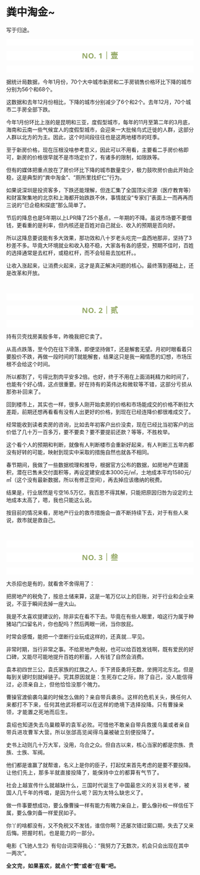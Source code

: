 # 粪中淘金~

<p style="visibility: visible;">写于归途。</p><p style="outline: 0px;font-family: system-ui, -apple-system, BlinkMacSystemFont, &quot;Helvetica Neue&quot;, &quot;PingFang SC&quot;, &quot;Hiragino Sans GB&quot;, &quot;Microsoft YaHei UI&quot;, &quot;Microsoft YaHei&quot;, Arial, sans-serif;letter-spacing: 0.544px;text-wrap: wrap;background-color: rgb(255, 255, 255);visibility: visible;"><br style="outline: 0px;visibility: visible;"></p><p style="outline: 0px;letter-spacing: 0.544px;text-wrap: wrap;color: rgb(34, 34, 34);font-family: -apple-system-font, system-ui, &quot;Helvetica Neue&quot;, &quot;PingFang SC&quot;, &quot;Hiragino Sans GB&quot;, &quot;Microsoft YaHei UI&quot;, &quot;Microsoft YaHei&quot;, Arial, sans-serif;background-color: rgb(255, 255, 255);text-align: center;visibility: visible;"><span style="outline: 0px;font-weight: bold;line-height: 25px;color: rgb(149, 169, 103);font-size: 20px;visibility: visible;">NO. 1｜壹</span></p><p style="outline: 0px;letter-spacing: 0.544px;text-wrap: wrap;color: rgb(34, 34, 34);font-family: -apple-system-font, system-ui, &quot;Helvetica Neue&quot;, &quot;PingFang SC&quot;, &quot;Hiragino Sans GB&quot;, &quot;Microsoft YaHei UI&quot;, &quot;Microsoft YaHei&quot;, Arial, sans-serif;background-color: rgb(255, 255, 255);text-align: center;visibility: visible;"><br style="outline: 0px;visibility: visible;"></p><p style="visibility: visible;">据统计局数据，今年1月份，70个大中城市新房和二手房销售价格环比下降的城市分别为56个和68个。</p><p style="visibility: visible;">这数据和去年12月份相比，下降的城市分别减少了6个和2个。去年12月，70个城市二手房全部下跌。</p><p style="visibility: visible;">今年1月份环比上涨的是昆明和三亚，度假型城市，每年的11月至第二年的3月底，海南和云南一些气候宜人的度假型城市，会迎来一大批候鸟式迁徙的人群，这部分人群以北方的为主。因此，这个时间段往往也是这两地楼市的旺季。</p><p style="visibility: visible;">至于新房价格，现在压根没啥参考意义，因此可以不用看，主要看二手房价格即可，新房的价格很早就不是市场定价了，有诸多的限制，如限跌等。<br style="visibility: visible;"></p><p style="visibility: visible;">但有的媒体把重点放在了房价环比下降的城市数量变少，极力鼓吹房价由此开始企稳，这是典型的“粪中淘金”、“厕所里找虾仁”行为。<br style="visibility: visible;"></p><p style="visibility: visible;">如果说深圳是投资客多，下跌还能理解，但连汇集了全国顶尖资源（医疗教育等）和财富聚集地的北京和上海都开始跌跌不休，事情就没“专家们”表面上一而再再而三说的“已企稳和探底”那么简单了。<br style="visibility: visible;"></p><p style="visibility: visible;">节后的降息也是5年期以上LPR降了25个基点，一年期的不降。虽说市场要不要借钱，更看重的是利率，但内核还是百姓对自己就业、收入的预期是否向好。</p><p style="visibility: visible;">所以这降息要说能有多大效果，那功效和八十岁老头吃完一盒西地那非，坚持了3秒差不多。毕竟大环境就业和收入稳不稳，大家各有各的感受，预期不佳时，百姓的选择通常是去杠杆，或稳杠杆，而不会轻易去加杠杆。。<br style="visibility: visible;"></p><p style="visibility: visible;">让收入涨起来，让消费火起来，这才是真正解决问题的核心。最终落到基础上，还是改革和开放。<br style="visibility: visible;"></p><p style="visibility: visible;"><br style="visibility: visible;"></p><p style="outline: 0px;font-family: system-ui, -apple-system, BlinkMacSystemFont, &quot;Helvetica Neue&quot;, &quot;PingFang SC&quot;, &quot;Hiragino Sans GB&quot;, &quot;Microsoft YaHei UI&quot;, &quot;Microsoft YaHei&quot;, Arial, sans-serif;letter-spacing: 0.544px;text-wrap: wrap;background-color: rgb(255, 255, 255);visibility: visible;"><br style="outline: 0px;visibility: visible;"></p><p style="outline: 0px;letter-spacing: 0.544px;text-wrap: wrap;color: rgb(34, 34, 34);font-family: -apple-system-font, system-ui, &quot;Helvetica Neue&quot;, &quot;PingFang SC&quot;, &quot;Hiragino Sans GB&quot;, &quot;Microsoft YaHei UI&quot;, &quot;Microsoft YaHei&quot;, Arial, sans-serif;background-color: rgb(255, 255, 255);text-align: center;visibility: visible;"><span style="outline: 0px;font-weight: bold;line-height: 25px;color: rgb(149, 169, 103);font-size: 20px;visibility: visible;">NO. 2｜贰</span></p><p style="outline: 0px;letter-spacing: 0.544px;text-wrap: wrap;color: rgb(34, 34, 34);font-family: -apple-system-font, system-ui, &quot;Helvetica Neue&quot;, &quot;PingFang SC&quot;, &quot;Hiragino Sans GB&quot;, &quot;Microsoft YaHei UI&quot;, &quot;Microsoft YaHei&quot;, Arial, sans-serif;background-color: rgb(255, 255, 255);text-align: center;visibility: visible;"><br style="outline: 0px;visibility: visible;"></p><p>持有贝壳找房美股多年，昨晚我把它卖了。<br></p><p>从高点跌落，至今仍在往下滑落，即便坚持做T，还是解套无望。月初时眼看着只要股价不跌，再做一段时间的T就能解套，结果这只是我一厢情愿的幻想，市场压根不会给这个时间。<br></p><p>所以都割了，亏得比割肉平安多2倍。也好，终于不用在上面消耗精力和时间了，也能有个好心情，这点很重要。<span style="font-size: var(--articleFontsize);letter-spacing: 0.034em;">好在持有的英伟达和微软</span><span style="font-size: var(--articleFontsize);letter-spacing: 0.034em;">等不错，这部分亏损从那弥补回来了。</span></p><p>回到楼市上，其实也一样，很多人刚开始卖房的价格和市场能成交的价格不断拉大差距，前期还想再看看有没有人出更好的价格，到现在已经连降价都很难成交了。<br></p><p>经常能收到读者卖房的咨询，比如去年初客户出价没卖，现在已经比当初客户的出价低了几十万一百多万，要不要卖？要不要提前还款？等等，不胜枚举。<br></p><p>这个看个人的预期和判断，就像有人判断楼市会重新好起来，有人判断三五年内都没有好转的可能，映射到现实中采取的措施自然也就各不相同。</p><p>春节期间，我做了一些数据梳理和推导，根据官方公布的数据，如房地产在建面积，潜在已售未交付面积等，再设定建安成本3000元/㎡，土地成本平均1580元/㎡（这个没有最新数据，所以有修正空间），再去掉应该缴纳的税费。<br></p><p>结果是，行业居然是亏空16.5万亿，我百思不得其解，只能把原因归咎为设定的土地成本太高了，嗯，我也只能这么说。<br></p><p>按目前的情况来看，房地产行业的救市措施会一直不断持续下去，对于有些人来说，救市就是救自己。<br></p><p><br></p><p style="outline: 0px;font-family: system-ui, -apple-system, BlinkMacSystemFont, &quot;Helvetica Neue&quot;, &quot;PingFang SC&quot;, &quot;Hiragino Sans GB&quot;, &quot;Microsoft YaHei UI&quot;, &quot;Microsoft YaHei&quot;, Arial, sans-serif;letter-spacing: 0.544px;text-wrap: wrap;background-color: rgb(255, 255, 255);visibility: visible;"><br style="outline: 0px;visibility: visible;"></p><p style="outline: 0px;letter-spacing: 0.544px;text-wrap: wrap;color: rgb(34, 34, 34);font-family: -apple-system-font, system-ui, &quot;Helvetica Neue&quot;, &quot;PingFang SC&quot;, &quot;Hiragino Sans GB&quot;, &quot;Microsoft YaHei UI&quot;, &quot;Microsoft YaHei&quot;, Arial, sans-serif;background-color: rgb(255, 255, 255);text-align: center;visibility: visible;"><span style="outline: 0px;font-weight: bold;line-height: 25px;color: rgb(149, 169, 103);font-size: 20px;visibility: visible;">NO. 3｜叁</span></p><p style="outline: 0px;letter-spacing: 0.544px;text-wrap: wrap;color: rgb(34, 34, 34);font-family: -apple-system-font, system-ui, &quot;Helvetica Neue&quot;, &quot;PingFang SC&quot;, &quot;Hiragino Sans GB&quot;, &quot;Microsoft YaHei UI&quot;, &quot;Microsoft YaHei&quot;, Arial, sans-serif;background-color: rgb(255, 255, 255);text-align: center;visibility: visible;"><br style="outline: 0px;visibility: visible;"></p><p>大杀招也是有的，就看舍不舍得用了：</p><p>把房地产的税免了，按总土储来算，这是一笔万亿以上的巨账，对于行业和企业来说，不亚于瞬间去掉一座大山。</p><p>我是不太喜欢提建议的，除非实在看不下去。毕竟在有些人眼里，咱这行为属于种猪站门口留名片，你也配吗？然后两眼一闭，当你放屁。<br></p><p><span style="">时常会感慨，能把一个垄断行业玩成这样的，</span><span style="font-size: var(--articleFontsize);letter-spacing: 0.034em;">还真就...罕见。</span></p><p>非常时期，当行非常之事。不给房地产免税，也可以给百姓发钱啊，既有爱民的好口碑，又能尽可能地提升百姓的积蓄，人有钱了自然会消费。<br></p><p><span style="">袁本初四世三公，袁氏家族的扛旗之人，手下贤臣勇将无数，坐拥河北东北。但是每到关键时刻就掉链子。</span><span style="font-size: var(--articleFontsize);letter-spacing: 0.034em;">究其原因就是：</span><span style="font-size: var(--articleFontsize);letter-spacing: 0.034em;">生死存亡之际，除了自己，没人能信得过，必须亲自上，但他恰恰没那个魄力。</span></p><p><span style="">曹操官渡偷袭乌巢的时候怎么做的？</span><span style="font-size: var(--articleFontsize);letter-spacing: 0.034em;">亲自带兵袭杀。</span><span style="font-size: var(--articleFontsize);letter-spacing: 0.034em;">这样的</span><span style="font-size: var(--articleFontsize);letter-spacing: 0.034em;">危机关头，换任何人来都打不下来，</span><span style="font-size: var(--articleFontsize);letter-spacing: 0.034em;">任何其他武将都可以在这样的绝境下选择投降。</span><span style="font-size: var(--articleFontsize);letter-spacing: 0.034em;">只有曹操亲领，才能置之死地而后生。</span></p><p><span style="font-size: var(--articleFontsize);letter-spacing: 0.034em;">袁绍也知道失去乌巢粮草的袁军必败。</span><span style="font-size: var(--articleFontsize);letter-spacing: 0.034em;">可惜他不敢<span style="letter-spacing: 0.578px;text-wrap: wrap;">亲自带</span><span style="letter-spacing: 0.578px;text-wrap: wrap;">兵救援乌巢或者亲自带兵进攻曹军大营</span>。</span><span style="font-size: var(--articleFontsize);letter-spacing: 0.034em;">所以张郃高览闻得乌巢被破立刻便投降了。</span></p><p><span style="">史书上动则几十万大军，没用，乌合之众。但自古以来，核心当家的都是宗族、贵族、士族、军阀。</span></p><p><span style="">他们都是谁赢了就帮谁，名义上是你的臣子，打起仗来首先考虑的是要不要投降。</span><span style="font-size: var(--articleFontsize);letter-spacing: 0.034em;">让他们先上，那多半就直接投降了，</span><span style="font-size: var(--articleFontsize);letter-spacing: 0.034em;">能保持中立的都算有气节了。</span></p><p><span style="font-size: var(--articleFontsize);letter-spacing: 0.034em;">社会上越宣传什么就越缺什么，三国时代诞生了中国最忠义的关羽关老爷，被国人几千年的传唱，是因为什么呢？</span><span style="font-size: var(--articleFontsize);letter-spacing: 0.034em;">因为太特么缺忠义了。</span><br></p><p>做一件事要想成功，要么像曹操一样有能力有魄力亲自上，要么像孙权一样信任下属，要么像刘备一样爱民如子。</p><p>你丫的啥都没有，又不免税又不发钱，谁信你啊？还屡次错过窗口期，失去了又来后悔。<span style="font-size: var(--articleFontsize);letter-spacing: 0.578px;">把握</span><span style="font-size: var(--articleFontsize);letter-spacing: 0.578px;">时机，也是能力的一部分。</span></p><p>电影《飞驰人生2》有句台词深得我心：“我努力了无数次，机会只会出现在其中一两次”。<span style="font-size: var(--articleFontsize);letter-spacing: 0.034em;"></span></p><p style="margin-bottom: 0px;"><strong style="outline: 0px;font-family: system-ui, -apple-system, BlinkMacSystemFont, &quot;Helvetica Neue&quot;, &quot;PingFang SC&quot;, &quot;Hiragino Sans GB&quot;, &quot;Microsoft YaHei UI&quot;, &quot;Microsoft YaHei&quot;, Arial, sans-serif;letter-spacing: 0.544px;text-wrap: wrap;background-color: rgb(255, 255, 255);color: rgb(34, 34, 34);font-size: 16px;"><span style="outline: 0px;font-size: 14px;">全文完，如果喜欢，就点个“赞”或者“在看”吧。</span></strong></p><p style="display: none;"><mp-style-type data-value="3"></mp-style-type></p>